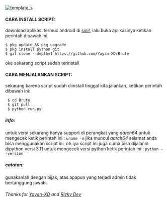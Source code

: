 ![template_s](https://github.com/Yayan-XD/Brute/blob/master/assests/yxz.png)


#### CARA INSTALL SCRIPT:
 download aplikasi termux android di [sini!](https://f-droid.org/repo/com.termux_117.apk), lalu buka aplikasinya ketikan perintah dibawah ini.
 ```
 $ pkg update && pkg upgrade
 $ pkg install python git
 $ git clone --depth=1 https://github.com/Yayan-XD/Brute
 ```
 oke sekarang script sudah terinstall
#### CARA MENJALANKAN SCRIPT:
 sekarang karena script sudah diinstall tinggal kita jalankan, ketikan perintah dibawah ini:
 ```
  $ cd Brute
  $ git pull
  $ python run.py
```

##### info:
 untuk versi sekarang hanya support di perangkat yang *aarch64* untuk mengecek
 ketik perintah ini : ```uname -m``` jika muncul *aarch64* selamat anda bisa menggunakan script ini,
 oh iya script ini juga cuma bisa dijalanin dipython versi 3.11 untuk mengecek versi python
 ketik perintah ini : ```python --version```

##### catatan:
 gunakanlah dengan bijak, atas apapun yang terjadi admin tidak bertanggung jawab.

###### Thanks for [Yayan-XD](https://github.com/Yayan-XD) and [Rizky Dev](https://github.com/hekelpro)


